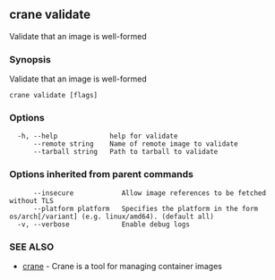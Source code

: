 ## crane validate

Validate that an image is well-formed

### Synopsis

Validate that an image is well-formed

```
crane validate [flags]
```

### Options

```
  -h, --help             help for validate
      --remote string    Name of remote image to validate
      --tarball string   Path to tarball to validate
```

### Options inherited from parent commands

```
      --insecure            Allow image references to be fetched without TLS
      --platform platform   Specifies the platform in the form os/arch[/variant] (e.g. linux/amd64). (default all)
  -v, --verbose             Enable debug logs
```

### SEE ALSO

* [crane](crane.md)	 - Crane is a tool for managing container images

